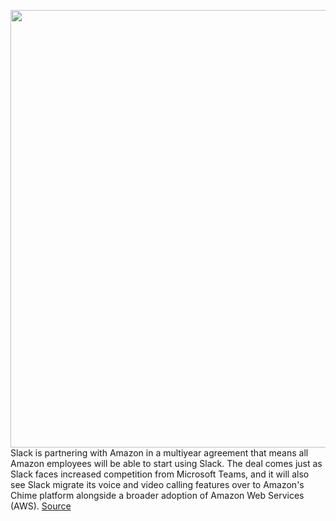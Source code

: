 <img src='https://cdn.vox-cdn.com/thumbor/_TD7REkQJubd5kmynlaAjoz7DN4=/0x0:2040x1360/1200x800/filters:focal(857x517:1183x843)/cdn.vox-cdn.com/uploads/chorus_image/image/66896860/acastro_190412_1777_slack_0001.0.jpg' width='700px' /><br/>
Slack is partnering with Amazon in a multiyear agreement that means all Amazon employees will be able to start using Slack. The deal comes just as Slack faces increased competition from Microsoft Teams, and it will also see Slack migrate its voice and video calling features over to Amazon's Chime platform alongside a broader adoption of Amazon Web Services (AWS).
<a href='https://www.theverge.com/2020/6/4/21280829/slack-amazon-aws-partnership-amazon-chime-voice-video-calls'> Source <a/>